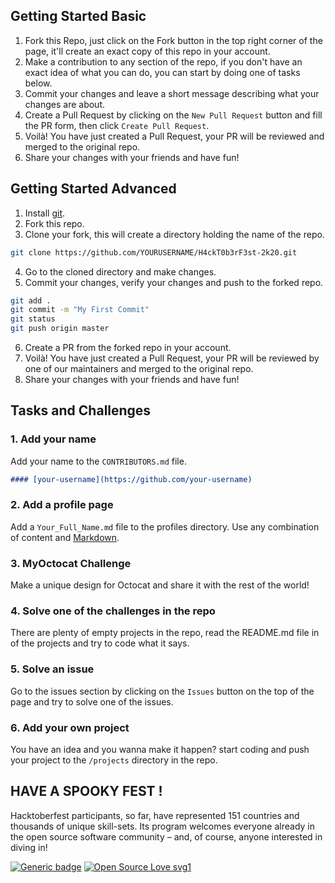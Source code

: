 ## Getting Started Basic
1. Fork this Repo, just click on the Fork button in the top right corner of the page, it'll create an exact copy of this repo in your account.
2. Make a contribution to any section of the repo, if you don't have an exact idea of what you can do, you can start by doing one of tasks below.
3. Commit your changes and leave a short message describing what your changes are about.
4. Create a Pull Request by clicking on the `New Pull Request` button and fill the PR form, then click `Create Pull Request`.
5. Voilà! You have just created a Pull Request, your PR will be reviewed and merged to the original repo.
6. Share your changes with your friends and have fun!

## Getting Started Advanced
1. Install [git](https://git-scm.com).
2. Fork this repo.
3. Clone your fork, this will create a directory holding the name of the repo.
``` bash
git clone https://github.com/YOURUSERNAME/H4ckT0b3rF3st-2k20.git
```
4. Go to the cloned directory and make changes.
5. Commit your changes, verify your changes and push to the forked repo.
``` bash
git add .
git commit -m "My First Commit"
git status
git push origin master
```
6. Create a PR from the forked repo in your account.
7. Voilà! You have just created a Pull Request, your PR will be reviewed by one of our maintainers and merged to the original repo.
8. Share your changes with your friends and have fun!

## Tasks and Challenges

### 1. Add your name
Add your name to the `CONTRIBUTORS.md` file.
``` markdown
#### [your-username](https://github.com/your-username)
```

### 2. Add a profile page
Add a `Your_Full_Name.md` file to the profiles directory. Use any combination of content and [Markdown](https://guides.github.com/features/mastering-markdown/).

### 3. MyOctocat Challenge
Make a unique design for Octocat and share it with the rest of the world!

### 4. Solve one of the challenges in the repo
There are plenty of empty projects in the repo, read the README.md file in of the projects and try to code what it says.

### 5. Solve an issue
Go to the issues section by clicking on the `Issues` button on the top of the page and try to solve one of the issues.

### 6. Add your own project
You have an idea and you wanna make it happen? start coding and push your project to the `/projects` directory in the repo.

## HAVE A SPOOKY FEST !
  Hacktoberfest participants, so far, have represented 151 countries and thousands of unique skill-sets. Its program welcomes everyone already in the open source software community – and, of course, anyone interested in diving in!

[![Generic badge](https://img.shields.io/badge/Made%20With-Love-FF1493.svg)](https://shields.io/) [![Open Source Love svg1](https://badges.frapsoft.com/os/v1/open-source.svg?v=103)](https://github.com/ellerbrock/open-source-badges/)
